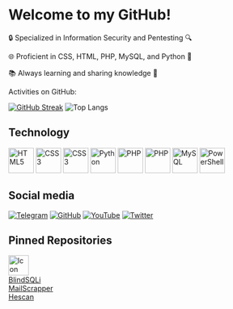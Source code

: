 # Welcome to my GitHub!

<p>🔒 Specialized in Information Security and Pentesting 🔍

🌐 Proficient in CSS, HTML, PHP, MySQL, and Python 🐍

📚 Always learning and sharing knowledge 🌟<p/>

Activities on GitHub:

[![GitHub Streak](https://streak-stats.demolab.com?user=k45t0&theme=dark&mode=daily)](https://git.io/streak-stats)
![Top Langs](https://github-readme-stats.vercel.app/api/top-langs/?username=k45t0&size_weight=0.5&count_weight=0.5&theme=dark)


## Technology

<div>
    <img src="https://cdn.jsdelivr.net/gh/devicons/devicon/icons/html5/html5-original.svg" alt="HTML5" title="HTML5" width="50" height="50"/>
    <img src="https://cdn.jsdelivr.net/gh/devicons/devicon/icons/css3/css3-original.svg" alt="CSS3" title="CSS3" width="50" height="50"/>
    <img src="https://cdn.jsdelivr.net/gh/devicons/devicon@latest/icons/javascript/javascript-original.svg" alt="CSS3" title="CSS3" width="50" height="50"/>
    <img src="https://cdn.jsdelivr.net/gh/devicons/devicon/icons/python/python-original.svg" alt="Python" title="Python" width="50" height="50"/>
    <img src="https://cdn.jsdelivr.net/gh/devicons/devicon/icons/php/php-original.svg" alt="PHP" title="PHP" width="50" height="50"/>
    <img src="https://cdn.jsdelivr.net/gh/devicons/devicon@latest/icons/go/go-original-wordmark.svg" alt="PHP" title="PHP" width="50" height="50"/>
    <img src="https://cdn.jsdelivr.net/gh/devicons/devicon@latest/icons/mysql/mysql-original.svg" alt="MySQL" title="MySQL" width="50" height="50"/>
    <img src="https://cdn.jsdelivr.net/gh/devicons/devicon@latest/icons/powershell/powershell-plain.svg" alt="PowerShell" title="PowerShell" width="50" height="50"/>
</div>

## Social media

<div>
    <a href="https://t.me/+lti92noms-hmY2Fh" target="_blank"><img src="https://img.shields.io/badge/Telegram-2CA5E0?style=for-the-badge&logo=telegram&logoColor=white" alt="Telegram"></a>
    <a href="https://github.com/k45t0" target="_blank"><img src="https://img.shields.io/badge/GitHub-100000?style=for-the-badge&logo=github&logoColor=white" alt="GitHub"></a>
    <a href="https://www.youtube.com/@CrackingEmpire" target="_blank"><img src="https://img.shields.io/badge/YouTube-FF0000?style=for-the-badge&logo=youtube&logoColor=white" alt="YouTube"></a>
    <a href="https://x.com/wh015th3r00t" target="_blank"><img src="https://img.shields.io/badge/Twitter-1DA1F2?style=for-the-badge&logo=twitter&logoColor=white" alt="Twitter"></a>

</div>


## Pinned Repositories
[<img src="https://cdn-icons-png.flaticon.com/512/25/25231.png" alt="Icon" width="40" height="40"/>](https://github.com/k45t0/BlindSQLi)
<br>
[BlindSQLi](https://github.com/k45t0/BlindSQLi)
<br>
[MailScrapper](https://github.com/k45t0/MailScrapper)
<br>
[Hescan](https://github.com/k45t0/hescan)

